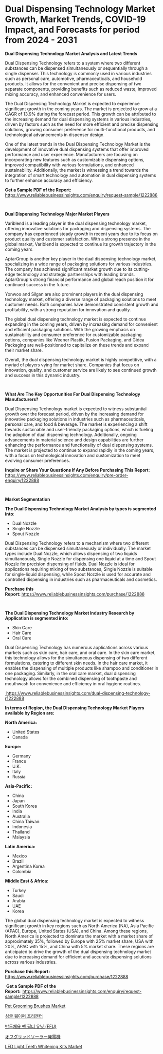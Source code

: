 <p><h1>Dual Dispensing Technology Market Growth, Market Trends, COVID-19 Impact, and Forecasts for period from 2024 - 2031</h1></p><p><strong>Dual Dispensing Technology Market Analysis and Latest Trends</strong></p>
<p><p>Dual Dispensing Technology refers to a system where two different substances can be dispensed simultaneously or sequentially through a single dispenser. This technology is commonly used in various industries such as personal care, automotive, pharmaceuticals, and household products. It allows for the convenient and precise dispensing of two separate components, providing benefits such as reduced waste, improved mixing accuracy, and enhanced convenience for users.</p><p>The Dual Dispensing Technology Market is expected to experience significant growth in the coming years. The market is projected to grow at a CAGR of 13.9% during the forecast period. This growth can be attributed to the increasing demand for dual dispensing systems in various industries, driven by factors such as the need for more efficient and precise dispensing solutions, growing consumer preference for multi-functional products, and technological advancements in dispenser design.</p><p>One of the latest trends in the Dual Dispensing Technology Market is the development of innovative dual dispensing systems that offer improved performance and user experience. Manufacturers are focusing on incorporating new features such as customizable dispensing options, improved compatibility with various formulations, and enhanced sustainability. Additionally, the market is witnessing a trend towards the integration of smart technology and automation in dual dispensing systems to further enhance accuracy and efficiency.</p></p>
<p><strong>Get a Sample PDF of the Report:&nbsp;</strong> <a href="https://www.reliablebusinessinsights.com/enquiry/request-sample/1222888">https://www.reliablebusinessinsights.com/enquiry/request-sample/1222888</a></p>
<p>&nbsp;</p>
<p><strong>Dual Dispensing Technology Major Market Players</strong></p>
<p><p>Variblend is a leading player in the dual dispensing technology market, offering innovative solutions for packaging and dispensing systems. The company has experienced steady growth in recent years due to its focus on product quality and customer satisfaction. With a strong presence in the global market, Variblend is expected to continue its growth trajectory in the coming years.</p><p>AptarGroup is another key player in the dual dispensing technology market, specializing in a wide range of packaging solutions for various industries. The company has achieved significant market growth due to its cutting-edge technology and strategic partnerships with leading brands. AptarGroup's strong financial performance and global reach position it for continued success in the future.</p><p>Yonwoo and Silgan are also prominent players in the dual dispensing technology market, offering a diverse range of packaging solutions to meet customer needs. Both companies have demonstrated consistent growth and profitability, with a strong reputation for innovation and quality.</p><p>The global dual dispensing technology market is expected to continue expanding in the coming years, driven by increasing demand for convenient and efficient packaging solutions. With the growing emphasis on sustainability and consumer preference for customizable packaging options, companies like Weener Plastik, Fusion Packaging, and Gidea Packaging are well-positioned to capitalize on these trends and expand their market share.</p><p>Overall, the dual dispensing technology market is highly competitive, with a myriad of players vying for market share. Companies that focus on innovation, quality, and customer service are likely to see continued growth and success in this dynamic industry.</p></p>
<p>&nbsp;</p>
<p><strong>What Are The Key Opportunities For Dual Dispensing Technology Manufacturers?</strong></p>
<p><p>Dual Dispensing Technology market is expected to witness substantial growth over the forecast period, driven by the increasing demand for innovative packaging solutions in industries such as pharmaceuticals, personal care, and food & beverage. The market is experiencing a shift towards sustainable and user-friendly packaging options, which is fueling the adoption of dual dispensing technology. Additionally, ongoing advancements in material science and design capabilities are further enhancing the performance and functionality of dual dispensing systems. The market is projected to continue to expand rapidly in the coming years, with a focus on technological innovation and customization to meet evolving consumer preferences.</p></p>
<p><strong>Inquire or Share Your Questions If Any Before Purchasing This Report:</strong> <a href="https://www.reliablebusinessinsights.com/enquiry/pre-order-enquiry/1222888">https://www.reliablebusinessinsights.com/enquiry/pre-order-enquiry/1222888</a></p>
<p>&nbsp;</p>
<p><strong>Market Segmentation</strong></p>
<p><strong>The Dual Dispensing Technology Market Analysis by types is segmented into:</strong></p>
<p><ul><li>Dual Nozzle</li><li>Single Nozzle</li><li>Spout Nozzle</li></ul></p>
<p><p>Dual Dispensing Technology refers to a mechanism where two different substances can be dispensed simultaneously or individually. The market types include Dual Nozzle, which allows dispensing of two liquids simultaneously, Single Nozzle for dispensing one liquid at a time and Spout Nozzle for precision dispensing of fluids. Dual Nozzle is ideal for applications requiring mixing of two substances, Single Nozzle is suitable for single-liquid dispensing, while Spout Nozzle is used for accurate and controlled dispensing in industries such as pharmaceuticals and cosmetics.</p></p>
<p><strong>Purchase this Report:&nbsp;</strong><a href="https://www.reliablebusinessinsights.com/purchase/1222888">https://www.reliablebusinessinsights.com/purchase/1222888</a></p>
<p>&nbsp;</p>
<p><strong>The Dual Dispensing Technology Market Industry Research by Application is segmented into:</strong></p>
<p><ul><li>Skin Care</li><li>Hair Care</li><li>Oral Care</li></ul></p>
<p><p>Dual Dispensing Technology has numerous applications across various markets such as skin care, hair care, and oral care. In the skin care market, this technology allows for the simultaneous dispensing of two different formulations, catering to different skin needs. In the hair care market, it enables the dispensing of multiple products like shampoo and conditioner in one packaging. Similarly, in the oral care market, dual dispensing technology allows for the combined dispensing of toothpaste and mouthwash for convenience and efficiency in oral hygiene routines.</p></p>
<p><a href="https://www.reliablebusinessinsights.com/dual-dispensing-technology-r1222888">&nbsp;https://www.reliablebusinessinsights.com/dual-dispensing-technology-r1222888</a></p>
<p><strong>In terms of Region, the Dual Dispensing Technology Market Players available by Region are:</strong></p>
<p>
    <p> <strong> North America: </strong>
        <ul>
            <li>United States</li>
            <li>Canada</li>
        </ul>
        </p> 
    <p> <strong> Europe: </strong>
        <ul>
            <li>Germany</li>
            <li>France</li>
            <li>U.K.</li>
            <li>Italy</li>
            <li>Russia</li>
        </ul>
        </p> 
    <p> <strong> Asia-Pacific: </strong>
        <ul>
            <li>China</li>
            <li>Japan</li>
            <li>South Korea</li>
            <li>India</li>
            <li>Australia</li>
            <li>China Taiwan</li>
            <li>Indonesia</li>
            <li>Thailand</li>
            <li>Malaysia</li>
        </ul>
        </p> 
    <p> <strong> Latin America: </strong>
        <ul>
            <li>Mexico</li>
            <li>Brazil</li>
            <li>Argentina Korea</li>
            <li>Colombia</li>
        </ul>
        </p> 
    <p> <strong> Middle East & Africa: </strong>
        <ul>
            <li>Turkey</li>
            <li>Saudi</li>
            <li>Arabia</li>
            <li>UAE</li>
            <li>Korea</li>
        </ul>
    </p>
    </p>
<p><p>The global dual dispensing technology market is expected to witness significant growth in key regions such as North America (NA), Asia Pacific (APAC), Europe, United States (USA), and China. Among these regions, North America is projected to dominate the market with a market share of approximately 35%, followed by Europe with 25% market share, USA with 20%, APAC with 15%, and China with 5% market share. These regions are anticipated to drive the growth of the dual dispensing technology market due to increasing demand for efficient and accurate dispensing solutions across various industries.</p></p>
<p><strong>Purchase this Report: </strong><a href="https://www.reliablebusinessinsights.com/purchase/1222888">https://www.reliablebusinessinsights.com/purchase/1222888</a></p>
<p>&nbsp;<strong>Get a Sample PDF of the Report:&nbsp;&nbsp;</strong><a href="https://www.reliablebusinessinsights.com/enquiry/request-sample/1222888">https://www.reliablebusinessinsights.com/enquiry/request-sample/1222888</a></p>
<p><strong></strong></p>
<p><p><a href="https://github.com/marloy8/Market-Research-Report-List-5/blob/main/pet-grooming-brushes-market.md">Pet Grooming Brushes Market</a></p><p><a href="https://github.com/nigaleamar09/Market-Research-Report-List-1/blob/main/9851457153192.md">싱글 웨이퍼 프리젠터</a></p><p><a href="https://github.com/lkwggful07722/Market-Research-Report-List-2/blob/main/2292482153193.md">반도체용 팬 필터 유닛 (FFU)</a></p><p><a href="https://github.com/DayanaRunolfsdottir/Market-Research-Report-List-1/blob/main/2091613145129.md">オフグリッドソーラー発電機</a></p><p><a href="https://github.com/WillieWoodard/Market-Research-Report-List-5/blob/main/led-light-teeth-whitening-kits-market.md">LED Light Teeth Whitening Kits Market</a></p></p>